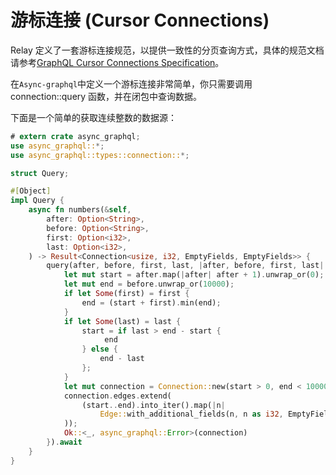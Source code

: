 # 游标连接 (Cursor Connections)

Relay 定义了一套游标连接规范，以提供一致性的分页查询方式，具体的规范文档请参考[GraphQL Cursor Connections Specification](https://facebook.github.io/relay/graphql/connections.htm)。

在`Async-graphql`中定义一个游标连接非常简单，你只需要调用 connection::query 函数，并在闭包中查询数据。

下面是一个简单的获取连续整数的数据源：

```rust
# extern crate async_graphql;
use async_graphql::*;
use async_graphql::types::connection::*;

struct Query;

#[Object]
impl Query {
    async fn numbers(&self,
        after: Option<String>,
        before: Option<String>,
        first: Option<i32>,
        last: Option<i32>,
    ) -> Result<Connection<usize, i32, EmptyFields, EmptyFields>> {
        query(after, before, first, last, |after, before, first, last| async move {
            let mut start = after.map(|after| after + 1).unwrap_or(0);
            let mut end = before.unwrap_or(10000);
            if let Some(first) = first {
                end = (start + first).min(end);
            }
            if let Some(last) = last {
                start = if last > end - start {
                     end
                } else {
                    end - last
                };
            }
            let mut connection = Connection::new(start > 0, end < 10000);
            connection.edges.extend(
                (start..end).into_iter().map(|n|
                    Edge::with_additional_fields(n, n as i32, EmptyFields)
            ));
            Ok::<_, async_graphql::Error>(connection)
        }).await
    }
}

```
